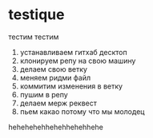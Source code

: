 # testique
тестим тестим 

1. устанавливаем гитхаб десктоп
2. клонируем репу на свою машину
3. делаем свою ветку
4. меняем ридми файл
5. коммитим изменения в ветку
6. пушим в репу
7. делаем мерж реквест
8. пьем какао потому что мы молодец

hehehehehhehehhehehhehe
